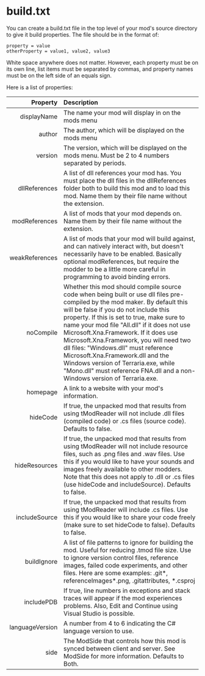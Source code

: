 # build.txt

You can create a build.txt file in the top level of your mod's source
directory to give it build properties. The file should be in the
format of:

~~~{.ini}
property = value
otherProperty = value1, value2, value3
~~~

White space anywhere does not matter. However, each property must be
on its own line, list items must be separated by commas, and property
names must be on the left side of an equals sign.

Here is a list of properties:

| Property        | Description                                                                                                                                                                                                                                                                                                                                                                                                                                                                                                                                             |
| --:             | :--                                                                                                                                                                                                                                                                                                                                                                                                                                                                                                                                                     |
| displayName     | The name your mod will display in on the mods menu                                                                                                                                                                                                                                                                                                                                                                                                                                                                                                      |
| author          | The author, which will be displayed on the mods menu                                                                                                                                                                                                                                                                                                                                                                                                                                                                                                    |
| version         | The version, which will be displayed on the mods menu. Must be 2 to 4 numbers separated by periods.                                                                                                                                                                                                                                                                                                                                                                                                                                                     |
| dllReferences   | A list of dll references your mod has. You must place the dll files in the dllReferences folder both to build this mod and to load this mod. Name them by their file name without the extension.                                                                                                                                                                                                                                                                                                                                                        |
| modReferences   | A list of mods that your mod depends on. Name them by their file name without the extension.                                                                                                                                                                                                                                                                                                                                                                                                                                                            |
| weakReferences  | A list of mods that your mod will build against, and can natively interact with, but doesn't necessarily have to be enabled. Basically optional modReferences, but require the modder to be a little more careful in programming to avoid binding errors.                                                                                                                                                                                                                                                                                               |
| noCompile       | Whether this mod should compile source code when being built or use dll files pre-compiled by the mod maker. By default this will be false if you do not include this property. If this is set to true, make sure to name your mod file "All.dll" if it does not use Microsoft.Xna.Framework. If it does use Microsoft.Xna.Framework, you will need two dll files: "Windows.dll" must reference Microsoft.Xna.Framework.dll and the Windows version of Terraria.exe, while "Mono.dll" must reference FNA.dll and a non-Windows version of Terraria.exe. |
| homepage        | A link to a website with your mod's information.                                                                                                                                                                                                                                                                                                                                                                                                                                                                                                        |
| hideCode        | If true, the unpacked mod that results from using tModReader will not include .dll files (compiled code) or .cs files (source code). Defaults to false.                                                                                                                                                                                                                                                                                                                                                                                                 |
| hideResources   | If true, the unpacked mod that results from using tModReader will not include resource files, such as .png files and .wav files. Use this if you would like to have your sounds and images freely available to other modders. Note that this does not apply to .dll or .cs files (use hideCode and includeSource). Defaults to false.                                                                                                                                                                                                                   |
| includeSource   | If true, the unpacked mod that results from using tModReader will include .cs files. Use this if you would like to share your code freely (make sure to set hideCode to false). Defaults to false.                                                                                                                                                                                                                                                                                                                                                      |
| buildIgnore     | A list of file patterns to ignore for building the mod. Useful for reducing .tmod file size. Use to ignore version control files, reference images, failed code experiments, and other files. Here are some examples: .git\*, referenceImages\*.png, .gitattributes, *.csproj                                                                                                                                                                                                                                                                           |
| includePDB      | If true, line numbers in exceptions and stack traces will appear if the mod experiences problems. Also, Edit and Continue using Visual Studio is possible.                                                                                                                                                                                                                                                                                                                                                                                              |
| languageVersion | A number from 4 to 6 indicating the C# language version to use.                                                                                                                                                                                                                                                                                                                                                                                                                                                                                         |
| side            | The ModSide that controls how this mod is synced between client and server. See ModSide for more information. Defaults to Both.                                                                                                                                                                                                                                                                                                                                                                                                                         |
